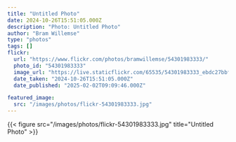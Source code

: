```yaml
---
title: "Untitled Photo"
date: 2024-10-26T15:51:05.000Z
description: "Photo: Untitled Photo"
author: "Bram Willemse"
type: "photos"
tags: []
flickr:
  url: "https://www.flickr.com/photos/bramwillemse/54301983333/"
  photo_id: "54301983333"
  image_url: "https://live.staticflickr.com/65535/54301983333_ebdc27bbfc_h.jpg"
  date_taken: "2024-10-26T15:51:05.000Z"
  date_published: "2025-02-02T09:09:46.000Z"

featured_image:
  src: "/images/photos/flickr-54301983333.jpg"
---
```


{{< figure src="/images/photos/flickr-54301983333.jpg" title="Untitled Photo" >}}
